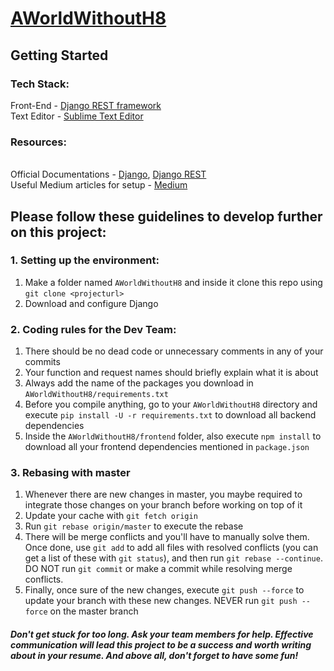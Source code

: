 # [AWorldWithoutH8](https://tanav1.github.io/AWorldWithoutH8/)
## **Getting Started**
### Tech Stack:
Front-End - [Django REST framework](https://www.django-rest-framework.org/)
<br> Text Editor - [Sublime Text Editor](https://www.sublimetext.com/)


### Resources:
<br> Official Documentations - [Django](https://docs.djangoproject.com/en/3.0/), [Django REST](https://www.django-rest-framework.org/)
<br> Useful Medium articles for setup - [Medium](https://medium.com/@diwassharma/starting-a-python-django-project-on-mac-os-x-c089165cf010)


## Please follow these guidelines to develop further on this project:

### 1. Setting up the environment:
1. Make a folder named `AWorldWithoutH8` and inside it clone this repo using `git clone <projecturl>` 
2. Download and configure Django 


### 2. Coding rules for the Dev Team:
1. There should be no dead code or unnecessary comments in any of your commits
2. Your function and request names should briefly explain what it is about 
3. Always add the name of the packages you download in `AWorldWithoutH8/requirements.txt`
4. Before you compile anything, go to your `AWorldWithoutH8` directory and execute `pip install -U -r requirements.txt` to download all backend dependencies
5. Inside the `AWorldWithoutH8/frontend` folder, also execute `npm install` to download all your frontend dependencies mentioned in `package.json`


### 3. Rebasing with master

1. Whenever there are new changes in master, you maybe required to integrate those changes on your branch before working on top of it
2. Update your cache with `git fetch origin`
3. Run `git rebase origin/master` to execute the rebase
4. There will be merge conflicts and you'll have to manually solve them. Once done, use `git add` to add all files with resolved conflicts (you can get a list of these with `git status`), and then run `git rebase --continue`. DO NOT run `git commit` or make a commit while resolving merge conflicts.
5. Finally, once sure of the new changes, execute `git push --force` to update your branch with these new changes. NEVER run `git push --force` on the master branch



#### *Don't get stuck for too long. Ask your team members for help. Effective communication will lead this project to be a success and worth writing about in your resume. And above all, don't forget to have some fun!*
